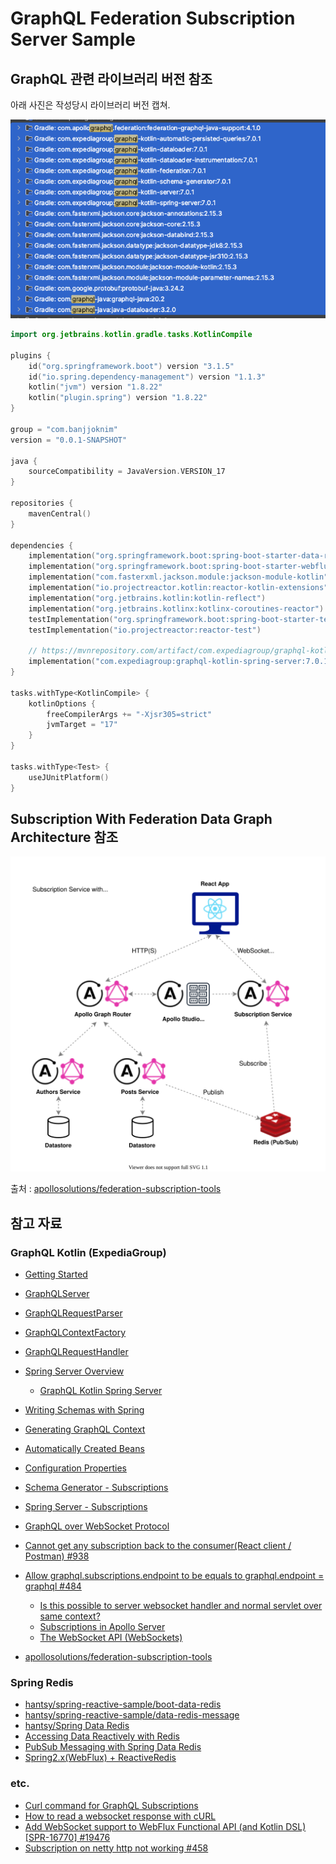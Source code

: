 # GraphQL Federation Subscription Server Sample

## GraphQL 관련 라이브러리 버전 참조

아래 사진은 작성당시 라이브러리 버전 캡쳐.

![img.png](libraries.png)

```kotlin
import org.jetbrains.kotlin.gradle.tasks.KotlinCompile

plugins {
	id("org.springframework.boot") version "3.1.5"
	id("io.spring.dependency-management") version "1.1.3"
	kotlin("jvm") version "1.8.22"
	kotlin("plugin.spring") version "1.8.22"
}

group = "com.banjjoknim"
version = "0.0.1-SNAPSHOT"

java {
	sourceCompatibility = JavaVersion.VERSION_17
}

repositories {
	mavenCentral()
}

dependencies {
	implementation("org.springframework.boot:spring-boot-starter-data-redis-reactive")
	implementation("org.springframework.boot:spring-boot-starter-webflux")
	implementation("com.fasterxml.jackson.module:jackson-module-kotlin")
	implementation("io.projectreactor.kotlin:reactor-kotlin-extensions")
	implementation("org.jetbrains.kotlin:kotlin-reflect")
	implementation("org.jetbrains.kotlinx:kotlinx-coroutines-reactor")
	testImplementation("org.springframework.boot:spring-boot-starter-test")
	testImplementation("io.projectreactor:reactor-test")

	// https://mvnrepository.com/artifact/com.expediagroup/graphql-kotlin-spring-server
	implementation("com.expediagroup:graphql-kotlin-spring-server:7.0.1")
}

tasks.withType<KotlinCompile> {
	kotlinOptions {
		freeCompilerArgs += "-Xjsr305=strict"
		jvmTarget = "17"
	}
}

tasks.withType<Test> {
	useJUnitPlatform()
}

```

## Subscription With Federation Data Graph Architecture 참조

![architecture.svg](..%2Farchitecture.svg)

출처 : [apollosolutions/federation-subscription-tools](https://github.com/apollosolutions/federation-subscription-tools)

## 참고 자료

### GraphQL Kotlin (ExpediaGroup)

- [Getting Started](https://opensource.expediagroup.com/graphql-kotlin/docs)
- [GraphQLServer](https://opensource.expediagroup.com/graphql-kotlin/docs/server/graphql-server)
- [GraphQLRequestParser](https://opensource.expediagroup.com/graphql-kotlin/docs/server/graphql-request-parser)
- [GraphQLContextFactory](https://opensource.expediagroup.com/graphql-kotlin/docs/server/graphql-context-factory)
- [GraphQLRequestHandler](https://opensource.expediagroup.com/graphql-kotlin/docs/server/graphql-request-handler)


- [Spring Server Overview](https://opensource.expediagroup.com/graphql-kotlin/docs/server/spring-server/spring-overview)
  - [GraphQL Kotlin Spring Server](https://github.com/ExpediaGroup/graphql-kotlin/tree/master/servers/graphql-kotlin-spring-server)
- [Writing Schemas with Spring](https://opensource.expediagroup.com/graphql-kotlin/docs/server/spring-server/spring-schema)
- [Generating GraphQL Context](https://opensource.expediagroup.com/graphql-kotlin/docs/server/spring-server/spring-graphql-context)
- [Automatically Created Beans](https://opensource.expediagroup.com/graphql-kotlin/docs/server/spring-server/spring-beans)
- [Configuration Properties](https://opensource.expediagroup.com/graphql-kotlin/docs/server/spring-server/spring-properties)
- [Schema Generator - Subscriptions](https://opensource.expediagroup.com/graphql-kotlin/docs/schema-generator/execution/subscriptions/)
- [Spring Server - Subscriptions](https://opensource.expediagroup.com/graphql-kotlin/docs/server/spring-server/spring-subscriptions)

- [GraphQL over WebSocket Protocol](https://github.com/enisdenjo/graphql-ws/blob/master/PROTOCOL.md)

- [Cannot get any subscription back to the consumer(React client / Postman) #938](https://github.com/ExpediaGroup/graphql-kotlin/issues/938)
- [Allow graphql.subscriptions.endpoint to be equals to graphql.endpoint = graphql #484](https://github.com/ExpediaGroup/graphql-kotlin/issues/484)
  - [Is this possible to server websocket handler and normal servlet over same context?](https://stackoverflow.com/questions/48006498/is-this-possible-to-server-websocket-handler-and-normal-servlet-over-same-contex)
  - [Subscriptions in Apollo Server](https://www.apollographql.com/docs/apollo-server/data/subscriptions/)
  - [The WebSocket API (WebSockets)](https://developer.mozilla.org/en-US/docs/Web/API/WebSockets_API)

- [apollosolutions/federation-subscription-tools](https://github.com/apollosolutions/federation-subscription-tools)

### Spring Redis

- [hantsy/spring-reactive-sample/boot-data-redis](https://github.com/hantsy/spring-reactive-sample/tree/master/boot-data-redis)
- [hantsy/spring-reactive-sample/data-redis-message](https://github.com/hantsy/spring-reactive-sample/tree/master/data-redis-message)
- [hantsy/Spring Data Redis](https://hantsy.github.io/spring-reactive-sample/data/data-redis.html)
- [Accessing Data Reactively with Redis](https://spring.io/guides/gs/spring-data-reactive-redis/)
- [PubSub Messaging with Spring Data Redis](https://www.baeldung.com/spring-data-redis-pub-sub)
- [Spring2.x(WebFlux) + ReactiveRedis](https://warpgate3.tistory.com/entry/Spring2xWebFlux-ReactiveRedis)

### etc.

- [Curl command for GraphQL Subscriptions](https://stackoverflow.com/questions/73232291/curl-command-for-graphql-subscriptions)
- [How to read a websocket response with cURL](https://stackoverflow.com/questions/47860689/how-to-read-a-websocket-response-with-curl)
- [Add WebSocket support to WebFlux Functional API (and Kotlin DSL) [SPR-16770] #19476](https://github.com/spring-projects/spring-framework/issues/19476)
- [Subscription on netty http not working #458](https://github.com/spring-projects/spring-graphql/issues/458)

